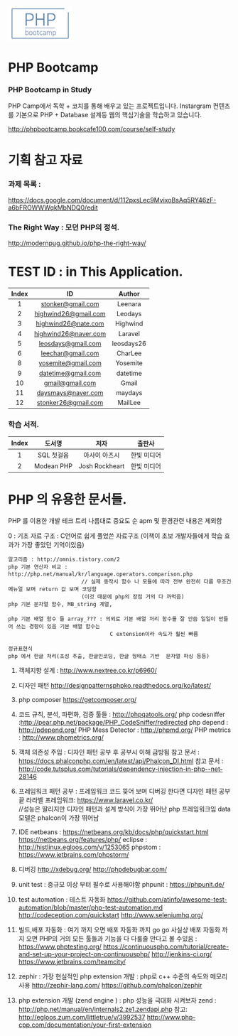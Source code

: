 ![image](PHPbootcamp.png)

# PHP Bootcamp
### PHP Bootcamp in Study

PHP Camp에서 독학 + 코치를 통해 배우고 있는 
프로젝트입니다. Instargram 컨텐츠를 기본으로
PHP + Database 설계등 웹의 핵심기술을 학습하고 있습니다.

http://phpbootcamp.bookcafe100.com/course/self-study

# 기획 참고 자료 
### 과제 목록 :

https://docs.google.com/document/d/112pxsLec9MvixoBsAq5RY46zF-a6bFROWWWqkMbNDQ0/edit

### The Right Way : 모던 PHP의 정석.

http://modernpug.github.io/php-the-right-way/

# TEST ID : in This Application.

| Index | ID | Author |
|:---:|:---:|:---:|
| 1 | stonker@gmail.com | Leenara |
| 2 | highwind26@gmail.com | Leodays |
| 3 | highwind26@nate.com | Highwind |
| 4 | highwind26@naver.com | Laravel |
| 5 | leosdays@gmail.com | leosdays26 |
| 6 | leechar@gmail.com | CharLee |
| 8 | yosemite@gmail.com | Yosemite |
| 9 | datetime@gmail.com | datetime |
| 10 | gmail@gmail.com | Gmail |
| 11 | daysmays@naver.com | maydays |
| 12 | stonker26@gmail.com | MailLee |


### 학습 서적.

| Index | 도서명 | 저자 | 출판사 |
|:---:|:---:|:---:|:---:|
| 1 | SQL 첫걸음 | 아사이 아츠시 | 한빛 미디어 |
| 2 | Modean PHP | Josh Rockheart | 한빛 미디어 |

# PHP 의 유용한 문서들.

PHP 를 이용한 개발 테크 트리
나름대로 중요도 순  apm 및 환경관련 내용은 제외함

0 : 기초
	자료 구조 :  C언어로 쉽게 풀었쓴 자료구조 (이책이 초보 개발자들에게 학습 효과가 가장 좋았던  기억이있음)

	알고리즘 : http://omnis.tistory.com/2
	php 기본 연산자 비교 :  http://php.net/manual/kr/language.operators.comparison.php  
						   // 실제 동작시 함수 나 모듈에 따라 전부 완전히 다름 무조건 메뉴얼 보며 return 값 보며 코딩함 
						   (이것 때문에 php의 장점 거의 다 까먹음)
	php 기본 문자열 함수, MB_string 계열, 

	php 기본 배열 함수 들 array_??? : 의외로 기본 배열 처리 함수를 잘 안씀 일일이 만들어 쓰는 경향이 있음 기본 배열 함수는 
									C extension이라 속도가 훨씬 빠름 

	정규표현식	
    php 에서 한글 처리(초성 추출, 한글인코딩, 한글 형태소 기반  문자열 파싱 등등)

1. 객체지향 설계 : http://www.nextree.co.kr/p6960/

2. 디자인 패턴  http://designpatternsphpko.readthedocs.org/ko/latest/

3. php composer https://getcomposer.org/

4. 코드 규칙, 분석, 파편화, 검증 툴들 : http://phpqatools.org/
	php codesniffer :http://pear.php.net/package/PHP_CodeSniffer/redirected
	php depend : http://pdepend.org/ 
	PHP Mess Detector :  http://phpmd.org/
    PHP  metrics :  http://www.phpmetrics.org/

5. 객체 의존성 주입  :  디자인 패턴 공부 후 공부시 이해 금방됨 
    참고 문서 :  https://docs.phalconphp.com/en/latest/api/Phalcon_DI.html
    참고 문서 : http://code.tutsplus.com/tutorials/dependency-injection-in-php--net-28146

6. 프레임워크 패턴 공부 : 프레임워크 코드 뜾어 보며 디버깅 한다면 디자인 패턴 공부 끝
   라라벨 프레임워크:    https://www.laravel.co.kr/  
   					//성능은 딸리지만 디자인 패턴과 설계 방식이 가장 뛰어난
                    php 프레임워크임 data 모델은 phalcon이 가장 뛰어남

7. IDE 
	netbeans : https://netbeans.org/kb/docs/php/quickstart.html    
			   https://netbeans.org/features/php/
	eclipse : http://histlinux.egloos.com/v/1253065
	phpstom : https://www.jetbrains.com/phpstorm/

8. 디버깅
   http://xdebug.org/
   http://phpdebugbar.com/

9. unit test : 중규모 이상 부터 필수로 사용해야함
    phpunit : https://phpunit.de/

10. test automation : 테스트 자동화
   https://github.com/atinfo/awesome-test-automation/blob/master/php-test-automation.md
   http://codeception.com/quickstart
   http://www.seleniumhq.org/

11. 빌드,배포 자동화 : 여기 까지 오면 배포 자동화 까지 go go 사실상 배포 자동화 까지 오면 PHP의 거의 모든 툴들과 기능을 다 다룰줄 안다고
    볼 수있음 : 
	https://www.phptesting.org/
	https://continuousphp.com/tutorial/create-and-set-up-your-project-on-continuousphp/
	http://jenkins-ci.org/
	https://www.jetbrains.com/teamcity/

12. zephir : 가장 현실적인 php extension 개발 : php로 c++ 수준의 속도와 메모리 사용
	http://zephir-lang.com/
	https://github.com/phalcon/zephir

13. php extension 개발 (zend engine ) : php 성능을 극대화 시켜보자
	zend : http://php.net/manual/en/internals2.ze1.zendapi.php
    참고: http://egloos.zum.com/littletrue/v/3992537
		  http://www.php-cpp.com/documentation/your-first-extension